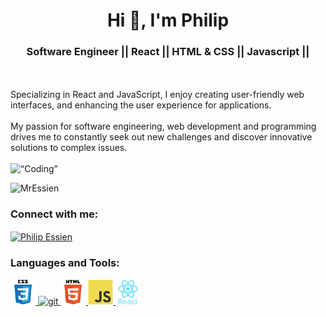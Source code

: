 

<h1 align="center">Hi 👋, I'm Philip</h1>
<h3 align="center">Software Engineer || React || HTML & CSS || Javascript ||</h3>
<br></br>
Specializing in React and JavaScript, I enjoy creating user-friendly web interfaces,  and enhancing the user experience for  applications.
<br></br>
 My passion for software engineering, web development and programming drives me to constantly seek out new challenges and discover innovative solutions to complex issues. 
<br></br>
<img align=“right” alt=“Coding” width=“400” src=https://media.giphy.com/media/cnhpl4IeYgU7MCBdV2/giphy.gif>
<p align="left"> <img src="https://komarev.com/ghpvc/?username=netdrion&label=Profile%20views&color=0e75b6&style=flat" alt="MrEssien" /> </p>
<h3 align="left">Connect with me:</h3>
<p align="left">
<a href="https://www.linkedin.com/in/philip-e-367722187/" target="blank"><img align="center" src="https://raw.githubusercontent.com/rahuldkjain/github-profile-readme-generator/master/src/images/icons/Social/linked-in-alt.svg" alt="Philip Essien" height="35" width="45" /></a>
</p>
<h3 align="left">Languages and Tools:</h3>
<p align="left"> <a href="https://www.w3schools.com/css/" target="_blank" rel="noreferrer"> <img src="https://raw.githubusercontent.com/devicons/devicon/master/icons/css3/css3-original-wordmark.svg" alt="css3" width="40" height="40"/> </a> <a href="https://git-scm.com/" target="_blank" rel="noreferrer"> <img src="https://www.vectorlogo.zone/logos/git-scm/git-scm-icon.svg" alt="git" width="40" height="40"/> </a> <a href="https://www.w3.org/html/" target="_blank" rel="noreferrer"> <img src="https://raw.githubusercontent.com/devicons/devicon/master/icons/html5/html5-original-wordmark.svg" alt="html5" width="40" height="40"/> </a> <a href="https://developer.mozilla.org/en-US/docs/Web/JavaScript" target="_blank" rel="noreferrer"> <img src="https://raw.githubusercontent.com/devicons/devicon/master/icons/javascript/javascript-original.svg" alt="javascript" width="40" height="40"/> </a> <a href="https://reactjs.org/" target="_blank" rel="noreferrer"> <img src="https://raw.githubusercontent.com/devicons/devicon/master/icons/react/react-original-wordmark.svg" alt="react" width="40" height="40"/> </a> </p>

